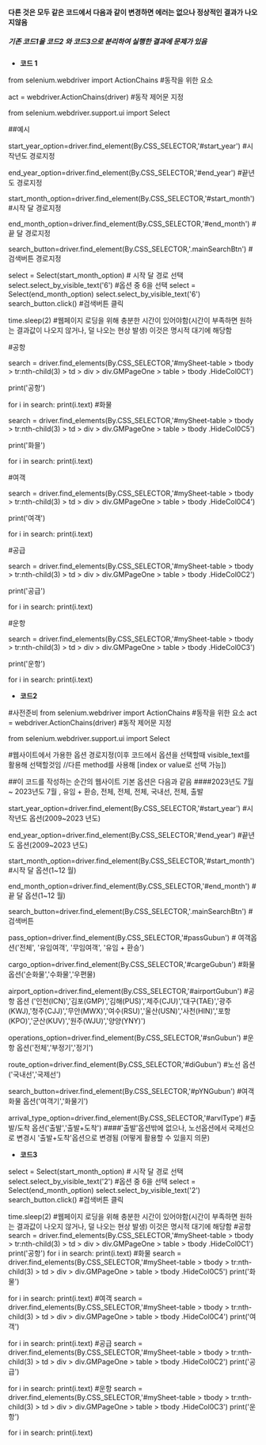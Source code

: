 #### 다른 것은 모두 같은 코드에서 다음과 같이 변경하면 에러는 없으나 정상적인 결과가 나오지않음
##### 기존 코드1을 코드2 와 코드3으로 분리하여 실행한 결과에 문제가 있음

* **코드 1**

from selenium.webdriver import ActionChains #동작을 위한 요소

act = webdriver.ActionChains(driver) #동작 제어문 지정

from selenium.webdriver.support.ui import Select 

##예시

start_year_option=driver.find_element(By.CSS_SELECTOR,'#start_year') #시작년도 경로지정

end_year_option=driver.find_element(By.CSS_SELECTOR,'#end_year') #끝년도 경로지정

start_month_option=driver.find_element(By.CSS_SELECTOR,'#start_month') #시작 달 경로지정

end_month_option=driver.find_element(By.CSS_SELECTOR,'#end_month') #끝 달 경로지정

search_button=driver.find_element(By.CSS_SELECTOR,'.mainSearchBtn') #검색버튼 경로지정

select = Select(start_month_option) # 시작 달 경로 선택
select.select_by_visible_text('6') #옵션 중 6을 선택
select = Select(end_month_option)
select.select_by_visible_text('6')
search_button.click() #검색버튼 클릭

time.sleep(2) #웹페이지 로딩을 위해 충분한 시간이 있어야함(시간이 부족하면 원하는 결과값이 나오지 않거나, 덜 나오는 현상 발생) 이것은 명시적 대기에 해당함

#공항

search = driver.find_elements(By.CSS_SELECTOR,'#mySheet-table > tbody > tr:nth-child(3) > td > div > div.GMPageOne > table > tbody .HideCol0C1')

print('공항')

for i in search:
  print(i.text)
#화물

search = driver.find_elements(By.CSS_SELECTOR,'#mySheet-table > tbody > tr:nth-child(3) > td > div > div.GMPageOne > table > tbody .HideCol0C5')

print('화믈')


for i in search:
  print(i.text)

#여객

search = driver.find_elements(By.CSS_SELECTOR,'#mySheet-table > tbody > tr:nth-child(3) > td > div > div.GMPageOne > table > tbody .HideCol0C4')

print('여객')

for i in search:
  print(i.text)

#공급

search = driver.find_elements(By.CSS_SELECTOR,'#mySheet-table > tbody > tr:nth-child(3) > td > div > div.GMPageOne > table > tbody .HideCol0C2')

print('공급')

for i in search:
  print(i.text)

#운항

search = driver.find_elements(By.CSS_SELECTOR,'#mySheet-table > tbody > tr:nth-child(3) > td > div > div.GMPageOne > table > tbody .HideCol0C3')

print('운항')

for i in search:
  print(i.text)


* **코드2**

#사전준비
from selenium.webdriver import ActionChains #동작을 위한 요소
act = webdriver.ActionChains(driver) #동작 제어문 지정

from selenium.webdriver.support.ui import Select

#웹사이트에서 가용한 옵션 경로지정(이후 코드에서 옵션을 선택할때 visible_text를 활용해 선택할것임 //다른 method를 사용해 [index or value로 선택 가능])

##이 코드를 작성하는 순간의 웹사이트 기본 옵션은 다음과 같음
####2023년도 7월~ 2023년도 7월 , 유임 + 환승, 전체, 전체, 전체, 국내선, 전체, 출발

start_year_option=driver.find_element(By.CSS_SELECTOR,'#start_year') #시작년도 옵션(2009~2023 년도)

end_year_option=driver.find_element(By.CSS_SELECTOR,'#end_year') #끝년도 옵션(2009~2023 년도)

start_month_option=driver.find_element(By.CSS_SELECTOR,'#start_month') #시작 달 옵션(1~12 월)

end_month_option=driver.find_element(By.CSS_SELECTOR,'#end_month') #끝 달 옵션(1~12 월)

search_button=driver.find_element(By.CSS_SELECTOR,'.mainSearchBtn') #검색버튼

pass_option=driver.find_element(By.CSS_SELECTOR,'#passGubun') # 여객옵션('전체', '유임여객', '무임여객', '유임 + 환승')

cargo_option=driver.find_element(By.CSS_SELECTOR,'#cargeGubun') #화물 옵션('순화물','수화물','우편물)

airport_option=driver.find_element(By.CSS_SELECTOR,'#airportGubun') #공항 옵션 ('인천(ICN)','김포(GMP)','김해(PUS)','제주(CJU)','대구(TAE)','광주(KWJ),'청주(CJJ)','무안(MWX)','여수(RSU)','울산(USN)','사천(HIN)','포항(KPO)','군산(KUV)','원주(WJU)','양양(YNY)')

operations_option=driver.find_element(By.CSS_SELECTOR,'#snGubun') #운항 옵션('전체','부정기','정기')

route_option=driver.find_element(By.CSS_SELECTOR,'#diGubun') #노선 옵션('국내선','국제선')

search_button=driver.find_element(By.CSS_SELECTOR,'#pYNGubun') #여객화물 옵션('여객기','화물기')

arrival_type_option=driver.find_element(By.CSS_SELECTOR,'#arvlType') #출발/도착 옵션('출발','출발+도착') ####'출발'옵션밖에 없으나, 노선옵션에서 국제선으로 변경시 '출발+도착'옵션으로 변경됨 (어떻게 활용할 수 있을지 의문)



* **코드3**

select = Select(start_month_option) # 시작 달 경로 선택
select.select_by_visible_text('2') #옵션 중 6을 선택
select = Select(end_month_option)
select.select_by_visible_text('2')
search_button.click() #검색버튼 클릭

time.sleep(2) #웹페이지 로딩을 위해 충분한 시간이 있어야함(시간이 부족하면 원하는 결과값이 나오지 않거나, 덜 나오는 현상 발생) 이것은 명시적 대기에 해당함
#공항
search = driver.find_elements(By.CSS_SELECTOR,'#mySheet-table > tbody > tr:nth-child(3) > td > div > div.GMPageOne > table > tbody .HideCol0C1')
print('공항')
for i in search:
  print(i.text)
#화물
search = driver.find_elements(By.CSS_SELECTOR,'#mySheet-table > tbody > tr:nth-child(3) > td > div > div.GMPageOne > table > tbody .HideCol0C5')
print('화물')

for i in search:
  print(i.text)
#여객
search = driver.find_elements(By.CSS_SELECTOR,'#mySheet-table > tbody > tr:nth-child(3) > td > div > div.GMPageOne > table > tbody .HideCol0C4')
print('여객')

for i in search:
  print(i.text)
#공급
search = driver.find_elements(By.CSS_SELECTOR,'#mySheet-table > tbody > tr:nth-child(3) > td > div > div.GMPageOne > table > tbody .HideCol0C2')
print('공급')

for i in search:
  print(i.text)
#운항
search = driver.find_elements(By.CSS_SELECTOR,'#mySheet-table > tbody > tr:nth-child(3) > td > div > div.GMPageOne > table > tbody .HideCol0C3')
print('운항')

for i in search:
  print(i.text)

